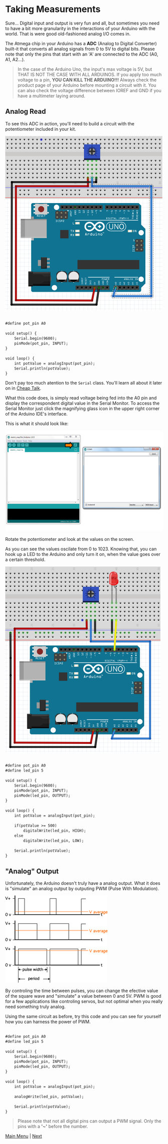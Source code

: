 # Taking Measurements

Sure... Digital input and output is very fun and all, but sometimes you need to have a bit more granularity in the interactions of your Arduino with the world.
That is were good old-fashioned analog I/O comes in.

The Atmega chip in your Arduino has a **ADC** (Analog to Digital Converter) built-it that converts all analog signals from 0 to 5V to digital bits. Please note that only the pins that start with an 'A' are connected to the ADC (A0, A1, A2...).

> In the case of the Arduino Uno, the input's max voltage is 5V, but THAT IS NOT THE CASE WITH ALL ARDUINOS. If you apply too much voltage to a pin, **YOU CAN KILL THE ARDUINO!!!** Always check the product page of your Arduino before mounting a circuit with it. You can also check the voltage difference between IOREF and GND if you have a multimeter laying around.

## Analog Read

To see this ADC in action, you'll need to build a circuit with the potentiometer included in your kit.

![Trimpot](./images/Trimpot.png "Trimpot") </br>

```Arduino

#define pot_pin A0

void setup() {
    Serial.begin(9600);
    pinMode(pot_pin, INPUT);
}

void loop() {
    int potValue = analogInput(pot_pin);
    Serial.println(potValue);
}
```

Don't pay too much atention to the ```Serial``` class. You'll learn all about it later on in [Cheap Talk](./content/cheapTalk.md).

What this code does, is simply read voltage being fed into the A0 pin and display the correspondent digital value in the Serial Monitor. To access the Serial Monitor just click the magnifying glass icon in the upper right corner of the Arduino IDE's interface.

This is what it should look like:

![Serial Monitor](./images/serial_monitor.png "Serial monitor") </br>

Rotate the potentiometer and look at the values on the screen.

As you can see the values oscilate from 0 to 1023. Knowing that, you can hook up a LED to the Arduino and only turn it on, when the value goes over a certain threshold.

![Trimpot and LED](./images/Trimpot_and_LED.png "Trimpot and LED") </br>

```Arduino

#define pot_pin A0
#define led_pin 5

void setup() {
    Serial.begin(9600);
    pinMode(pot_pin, INPUT);
    pinMode(led_pin, OUTPUT);
}

void loop() {
    int potValue = analogInput(pot_pin);

    if(potValue >= 500)
        digitalWrite(led_pin, HIGH);
    else
        digitalWrite(led_pin, LOW);

    Serial.println(potValue);
}
```

## "Analog" Output

Unfortunately, the Arduino doesn't truly have a analog output. What it does is "simulate" an analog output by outputing PWM (Pulse With Modulation).

![PWM](./images/pwm.gif "PWM") </br>

By controling the time between pulses, you can change the efective value of the square wave and "simulate" a value between 0 and 5V. PWM is good for a few applications like controling servos, but not optimal when you really need something truly analog.

Using the same circuit as before, try this code and you can see for yourself how you can harness the power of PWM.

```Arduino

#define pot_pin A0
#define led_pin 5

void setup() {
    Serial.begin(9600);
    pinMode(pot_pin, INPUT);
    pinMode(led_pin, OUTPUT);
}

void loop() {
    int potValue = analogInput(pot_pin);

    analogWrite(led_pin, potValue);

    Serial.println(potValue);
}
```

> Please note that not all digital pins can output a PWM signal. Only the pins with a **'~'** before the number.

[Main Menu](../README.md) | [Next](./musicalGenius.md)

